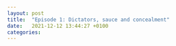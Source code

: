 ```yaml
---
layout: post
title:  "Episode 1: Dictators, sauce and concealment"
date:   2021-12-12 13:44:27 +0100
categories: 
---
```



